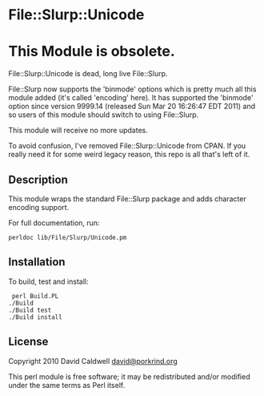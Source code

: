 File::Slurp::Unicode
====================

# This Module is obsolete.

File::Slurp::Unicode is dead, long live File::Slurp.

File::Slurp now supports the 'binmode' options which is pretty much all this
module added (it's called 'encoding' here). It has supported the 'binmode'
option since version 9999.14 (released Sun Mar 20 16:26:47 EDT 2011) and so
users of this module should switch to using File::Slurp.

This module will receive no more updates.

To avoid confusion, I've removed File::Slurp::Unicode from CPAN. If you
really need it for some weird legacy reason, this repo is all that's left of
it.

Description
-----------

This module wraps the standard File::Slurp package and adds character
encoding support.

For full documentation, run:

    perldoc lib/File/Slurp/Unicode.pm


Installation
------------

To build, test and install:

     perl Build.PL
    ./Build
    ./Build test
    ./Build install


License
-------

Copyright 2010 David Caldwell <david@porkrind.org>

This perl module is free software; it may be redistributed
and/or modified under the same terms as Perl itself.

